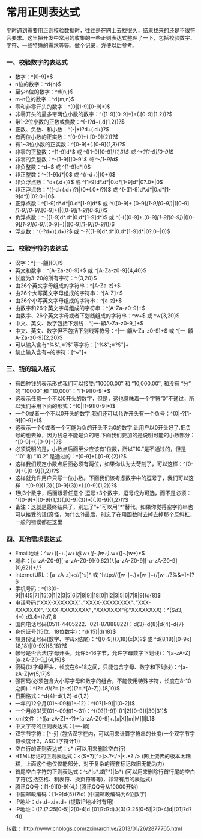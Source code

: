 
# 常用正则表达式

平时遇到需要用正则校验数据时，往往是在网上去找很久，结果找来的还是不很符合要求。这里把开发中常用的收集的一些正则表达式整理了一下，包括校验数字、字符、一些特殊的需求等等。做个记录，方便以后参考。


### 一、校验数字的表达式

*   数字：^[0-9]*$
*   n位的数字：^d{n}$
*   至少n位的数字：^d{n,}$
*   m-n位的数字：^d{m,n}$
*   零和非零开头的数字：^(0|[1-9][0-9]*)$
*   非零开头的最多带两位小数的数字：^([1-9][0-9]*)+(.[0-9]{1,2})?$
*   带1-2位小数的正数或负数：^(-)?d+(.d{1,2})?$
*   正数、负数、和小数：^(-|+)?d+(.d+)?$
*   有两位小数的正实数：^[0-9]+(.[0-9]{2})?$
*   有1~3位小数的正实数：^[0-9]+(.[0-9]{1,3})?$
*   非零的正整数：^[1-9]d*$ 或 ^([1-9][0-9]*){1,3}$ 或 ^+?[1-9][0-9]*$
*   非零的负整数：^-[1-9][]0-9″*$ 或 ^-[1-9]d*$
*   非负整数：^d+$ 或 ^[1-9]d*|0$
*   非正整数：^-[1-9]d*|0$ 或 ^((-d+)|(0+))$
*   非负浮点数：^d+(.d+)?$ 或 ^[1-9]d*.d*|0.d*[1-9]d*|0?.0+|0$
*   非正浮点数：^((-d+(.d+)?)|(0+(.0+)?))$ 或 ^(-([1-9]d*.d*|0.d*[1-9]d*))|0?.0+|0$
*   正浮点数：^[1-9]d*.d*|0.d*[1-9]d*$ 或 ^(([0-9]+.[0-9]*[1-9][0-9]*)|([0-9]*[1-9][0-9]*.[0-9]+)|([0-9]*[1-9][0-9]*))$
*   负浮点数：^-([1-9]d*.d*|0.d*[1-9]d*)$ 或 ^(-(([0-9]+.[0-9]*[1-9][0-9]*)|([0-9]*[1-9][0-9]*.[0-9]+)|([0-9]*[1-9][0-9]*)))$
*   浮点数：^(-?d+)(.d+)?$ 或 ^-?([1-9]d*.d*|0.d*[1-9]d*|0?.0+|0)$



### 二、校验字符的表达式

*   汉字：^[一-龥]{0,}$
*   英文和数字：^[A-Za-z0-9]+$ 或 ^[A-Za-z0-9]{4,40}$
*   长度为3-20的所有字符：^.{3,20}$
*   由26个英文字母组成的字符串：^[A-Za-z]+$
*   由26个大写英文字母组成的字符串：^[A-Z]+$
*   由26个小写英文字母组成的字符串：^[a-z]+$
*   由数字和26个英文字母组成的字符串：^[A-Za-z0-9]+$
*   由数字、26个英文字母或者下划线组成的字符串：^w+$ 或 ^w{3,20}$
*   中文、英文、数字包括下划线：^[一-龥A-Za-z0-9_]+$
*   中文、英文、数字但不包括下划线等符号：^[一-龥A-Za-z0-9]+$ 或 ^[一-龥A-Za-z0-9]{2,20}$
*   可以输入含有^%&’,;=?$”等字符：[^%&',;=?$"]+
*   禁止输入含有~的字符：[^~"]+

### 三、钱的输入格式
*   有四种钱的表示形式我们可以接受:”10000.00″ 和 “10,000.00″, 和没有 “分” 的 “10000″ 和 “10,000″：^[1-9][0-9]*$
*   这表示任意一个不以0开头的数字，但是，这也意味着一个字符”0″不通过，所以我们采用下面的形式：^(0|[1-9][0-9]*)$
*   一个0或者一个不以0开头的数字.我们还可以允许开头有一个负号：^(0|-?[1-9][0-9]*)$
*   这表示一个0或者一个可能为负的开头不为0的数字.让用户以0开头好了.把负号的也去掉，因为钱总不能是负的吧.下面我们要加的是说明可能的小数部分：^[0-9]+(.[0-9]+)?$
*   必须说明的是，小数点后面至少应该有1位数，所以”10.”是不通过的，但是 “10″ 和 “10.2″ 是通过的：^[0-9]+(.[0-9]{2})?$
*   这样我们规定小数点后面必须有两位，如果你认为太苛刻了，可以这样：^[0-9]+(.[0-9]{1,2})?$
*   这样就允许用户只写一位小数。下面我们该考虑数字中的逗号了，我们可以这样：^[0-9]{1,3}(,[0-9]{3})*(.[0-9]{1,2})?$
*   1到3个数字，后面跟着任意个 逗号+3个数字，逗号成为可选，而不是必须：^([0-9]+|[0-9]{1,3}(,[0-9]{3})*)(.[0-9]{1,2})?$
*   备注：这就是最终结果了，别忘了”+”可以用”*”替代。如果你觉得空字符串也可以接受的话(奇怪，为什么?)最后，别忘了在用函数时去掉去掉那个反斜杠，一般的错误都在这里


### 四、其他需求表达式

*   Email地址：^w+([-+.]w+)*@w+([-.]w+)*.w+([-.]w+)*$
*   域名：[a-zA-Z0-9][-a-zA-Z0-9]{0,62}(/.[a-zA-Z0-9][-a-zA-Z0-9]{0,62})+/.?
*   InternetURL：[a-zA-z]+://[^s]* 或 ^http://([w-]+.)+[w-]+(/[w-./?%&=]*)?$
*   手机号码：^(13[0-9]|14[5|7]|15[0|1|2|3|5|6|7|8|9]|18[0|1|2|3|5|6|7|8|9])d{8}$
*   电话号码(“XXX-XXXXXXX”、”XXXX-XXXXXXXX”、”XXX-XXXXXXX”、”XXX-XXXXXXXX”、”XXXXXXX”和”XXXXXXXX)：^($$d{3,4}-)|d{3.4}-)?d{7,8}$
*   国内电话号码(0511-4405222、021-87888822)：d{3}-d{8}|d{4}-d{7}
*   身份证号(15位、18位数字)：^d{15}|d{18}$
*   短身份证号码(数字、字母x结尾)：^([0-9]){7,18}(x|X)?$ 或 ^d{8,18}|[0-9x]{8,18}|[0-9X]{8,18}?$
*   帐号是否合法(字母开头，允许5-16字节，允许字母数字下划线)：^[a-zA-Z][a-zA-Z0-9_]{4,15}$
*   密码(以字母开头，长度在6~18之间，只能包含字母、数字和下划线)：^[a-zA-Z]w{5,17}$
*   强密码(必须包含大小写字母和数字的组合，不能使用特殊字符，长度在8-10之间)：^(?=.*d)(?=.*[a-z])(?=.*[A-Z]).{8,10}$
*   日期格式：^d{4}-d{1,2}-d{1,2}
*   一年的12个月(01～09和1～12)：^(0?[1-9]|1[0-2])$
*   一个月的31天(01～09和1～31)：^((0?[1-9])|((1|2)[0-9])|30|31)$
*   xml文件：^([a-zA-Z]+-?)+[a-zA-Z0-9]+.[x|X][m|M][l|L]$
*   中文字符的正则表达式：[一-龥]
*   双字节字符：[^-ÿ] (包括汉字在内，可以用来计算字符串的长度(一个双字节字符长度计2，ASCII字符计1))
*   空白行的正则表达式：s* (可以用来删除空白行)
*   HTML标记的正则表达式：<(S*?)[^>]*>.*?</>|<.*? /> (网上流传的版本太糟糕，上面这个也仅仅能部分，对于复杂的嵌套标记依旧无能为力)
*   首尾空白字符的正则表达式：^s*|s*$或(^s*)|(s*$) (可以用来删除行首行尾的空白字符(包括空格、制表符、换页符等等)，非常有用的表达式)
*   腾讯QQ号：[1-9][0-9]{4,} (腾讯QQ号从10000开始)
*   中国邮政编码：[1-9]d{5}(?!d) (中国邮政编码为6位数字)
*   IP地址：d+.d+.d+.d+ (提取IP地址时有用)
*   IP地址：((?:(?:25[0-5]|2[0-4]d|[01]?d?d).){3}(?:25[0-5]|2[0-4]d|[01]?d?d)) 


转载： http://www.cnblogs.com/zxin/archive/2013/01/26/2877765.html

